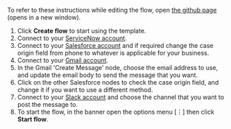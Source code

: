 To refer to these instructions while editing the flow, open [the github page](https://github.com/ot4i/app-connect-templates/blob/master/resources/markdown/Create%20a%20case%20in%20Salesforce%20when%20a%20new%20incident%20is%20created%20in%20ServiceNow%20and%20alert%20team_instructions.md) (opens in a new window).

1. Click **Create flow** to start using the template.
1. Connect to your [ServiceNow account](http://ibm.biz/acservicenow).
1. Connect to your [Salesforce account](http://ibm.biz/ach2salesforce) and if required change the case origin field from phone to whatever is applicable for your business.
1. Connect to your [Gmail account](http://ibm.biz/acgmail).
1. In the Gmail 'Create Message' node, choose the email address to use, and update the email body to send the message that you want.
1. Click on the other Salesforce nodes to check the case origin field, and change it if you want to use a different method.
1. Connect to your [Slack account](http://ibm.biz/acslack) and choose the channel that you want to post the message to.   
1. To start the flow, in the banner open the options menu [&#8942;] then click **Start flow**.
